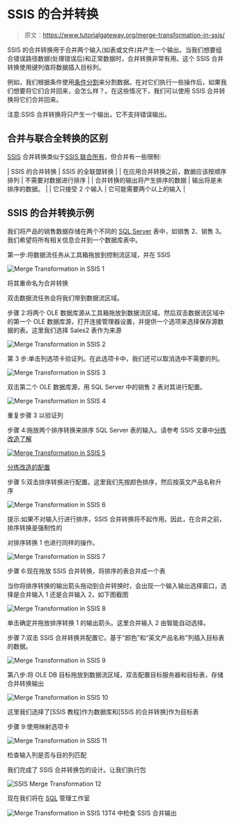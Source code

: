 # SSIS 的合并转换

> 原文：<https://www.tutorialgateway.org/merge-transformation-in-ssis/>

SSIS 的合并转换用于合并两个输入(如表或文件)并产生一个输出。当我们想要组合错误路径数据(处理错误后)和正常数据时，合并转换非常有用。这个 SSIS 合并转换使用键列值将数据插入目标列。

例如，我们根据条件使用[条件分割](https://www.tutorialgateway.org/conditional-split-transformation-in-ssis/)来分割数据。在对它们执行一些操作后，如果我们想要将它们合并回来，会怎么样？。在这些情况下，我们可以使用 SSIS 合并转换将它们合并回来。

注意:SSIS 合并转换将只产生一个输出，它不支持错误输出。

## 合并与联合全转换的区别

[SSIS](https://www.tutorialgateway.org/ssis/) 合并转换类似于[SSIS 联合所有](https://www.tutorialgateway.org/union-all-transformation-in-ssis/)，但合并有一些限制:

| SSIS 的合并转换 | SSIS 的全联盟转换 |
| 在应用合并转换之前，数据应该按顺序排列 | 不需要对数据进行排序 |
| 合并转换的输出将产生排序的数据 | 输出将是未排序的数据。 |
| 它只接受 2 个输入 | 它可能需要两个以上的输入 |

## SSIS 的合并转换示例

我们将产品的销售数据存储在两个不同的 [SQL Server](https://www.tutorialgateway.org/sql/) 表中，如销售 2、销售 3。我们希望将所有相关信息合并到一个数据库表中。

第一步:将数据流任务从工具箱拖放到控制流区域，并在 SSIS

![Merge Transformation in SSIS 1](img/5bdaa5ed3137df30b54b374c65255be0.png)

将其重命名为合并转换

双击数据流任务会将我们带到数据流区域。

步骤 2:将两个 OLE 数据库源从工具箱拖放到数据流区域。然后双击数据流区域中的第一个 OLE 数据库源，打开连接管理器设置，并提供一个选项来选择保存源数据的表。这里我们选择 Sales2 表作为来源

![Merge Transformation in SSIS 2](img/31eb3831d148b9ed2f179ad8ffd89517.png)

第 3 步:单击列选项卡验证列。在此选项卡中，我们还可以取消选中不需要的列。

![Merge Transformation in SSIS 3](img/e9d4fb3782dd09be731922a2bd0bc487.png)

双击第二个 OLE 数据库源，用 SQL Server 中的销售 2 表对其进行配置。

![Merge Transformation in SSIS 4](img/a26b2b1e3320cf48d911339d15aefc0a.png)

重复步骤 3 以验证列

步骤 4:拖放两个排序转换来排序 SQL Server 表的输入。请参考 SSIS 文章中[分拣改造了解](https://www.tutorialgateway.org/sort-transformation-in-ssis/)

[![Merge Transformation in SSIS 5](img/398ce4f9a2ee82a320fe09f1c46d2d35.png)](https://www.tutorialgateway.org/sort-transformation-in-ssis/)

[分拣改造的配置](https://www.tutorialgateway.org/sort-transformation-in-ssis/)

步骤 5:双击排序转换进行配置。这里我们先按颜色排序，然后按英文产品名称升序

![Merge Transformation in SSIS 6](img/67423cd18b94cc328a8f4a2e718b1fe9.png)

提示:如果不对输入行进行排序，SSIS 合并转换将不起作用。因此，在合并之前，排序转换是强制性的

对排序转换 1 也进行同样的操作。

![Merge Transformation in SSIS 7](img/d653791c34351e3100b4b154b5223216.png)

步骤 6:现在拖放 SSIS 合并转换，将排序的表合并成一个表

当你将排序转换的输出箭头拖动到合并转换时，会出现一个输入输出选择窗口，选择是合并输入 1 还是合并输入 2，如下图截图

![Merge Transformation in SSIS 8](img/f69cc94736a18175ca6db434211f8102.png)

单击确定并拖放排序转换 1 的输出箭头。这里合并输入 2 由智能自动选择。

步骤 7:双击 SSIS 合并转换并配置它。基于“颜色”和“英文产品名称”列插入目标表的数据。

![Merge Transformation in SSIS 9](img/8d239696e7eccc7fbcc556412b551de2.png)

第八步:将 OLE DB 目标拖放到数据流区域，双击配置目标服务器和目标表，存储合并转换输出

![Merge Transformation in SSIS 10](img/30d3c566669d5ebed0bd32593709269d.png)

这里我们选择了[SSIS 教程]作为数据库和[SSIS 的合并转换]作为目标表

步骤 9:使用映射选项卡

![Merge Transformation in SSIS 11](img/92002f3fe4b8a533d5d41ffc47e55325.png)

检查输入列是否与目的列匹配

我们完成了 SSIS 合并转换包的设计。让我们执行包

![SSIS Merge Transformation 12](img/e77d0d676214c967873ffd0229db2d72.png)

现在我们将在 [SQL](https://www.tutorialgateway.org/sql/) 管理工作室

![Merge Transformation in SSIS 13](img/77093145e8236b7817a14557666b1b3a.png)T4 中检查 SSIS 合并输出